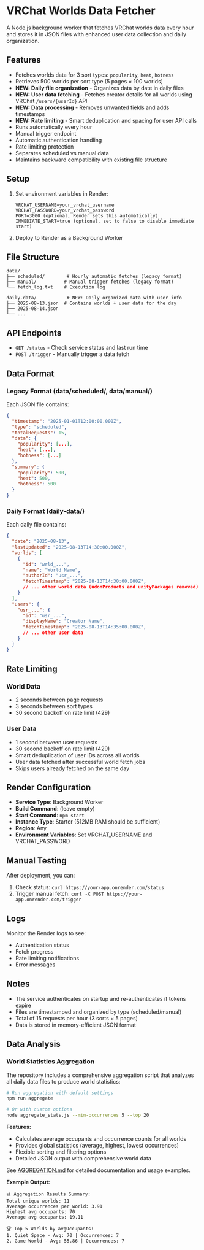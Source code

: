 # VRChat Worlds Data Fetcher

A Node.js background worker that fetches VRChat worlds data every hour and stores it in JSON files with enhanced user data collection and daily organization.

## Features

- Fetches worlds data for 3 sort types: `popularity`, `heat`, `hotness`
- Retrieves 500 worlds per sort type (5 pages × 100 worlds)
- **NEW: Daily file organization** - Organizes data by date in daily files
- **NEW: User data fetching** - Fetches creator details for all worlds using VRChat `/users/{userId}` API
- **NEW: Data processing** - Removes unwanted fields and adds timestamps
- **NEW: Rate limiting** - Smart deduplication and spacing for user API calls
- Runs automatically every hour
- Manual trigger endpoint
- Automatic authentication handling
- Rate limiting protection
- Separates scheduled vs manual data
- Maintains backward compatibility with existing file structure

## Setup

1. Set environment variables in Render:
   ```
   VRCHAT_USERNAME=your_vrchat_username
   VRCHAT_PASSWORD=your_vrchat_password
   PORT=3000 (optional, Render sets this automatically)
   IMMEDIATE_START=true (optional, set to false to disable immediate start)
   ```

2. Deploy to Render as a Background Worker

## File Structure

```
data/
├── scheduled/        # Hourly automatic fetches (legacy format)
├── manual/          # Manual trigger fetches (legacy format)
└── fetch_log.txt    # Execution log

daily-data/           # NEW: Daily organized data with user info
├── 2025-08-13.json  # Contains worlds + user data for the day
├── 2025-08-14.json
└── ...
```

## API Endpoints

- `GET /status` - Check service status and last run time
- `POST /trigger` - Manually trigger a data fetch

## Data Format

### Legacy Format (data/scheduled/, data/manual/)
Each JSON file contains:
```json
{
  "timestamp": "2025-01-01T12:00:00.000Z",
  "type": "scheduled",
  "totalRequests": 15,
  "data": {
    "popularity": [...],
    "heat": [...],
    "hotness": [...]
  },
  "summary": {
    "popularity": 500,
    "heat": 500,
    "hotness": 500
  }
}
```

### Daily Format (daily-data/)
Each daily file contains:
```json
{
  "date": "2025-08-13",
  "lastUpdated": "2025-08-13T14:30:00.000Z",
  "worlds": [
    {
      "id": "wrld_...",
      "name": "World Name",
      "authorId": "usr_...",
      "fetchTimestamp": "2025-08-13T14:30:00.000Z",
      // ... other world data (udonProducts and unityPackages removed)
    }
  ],
  "users": {
    "usr_...": {
      "id": "usr_...",
      "displayName": "Creator Name",
      "fetchTimestamp": "2025-08-13T14:35:00.000Z",
      // ... other user data
    }
  }
}
```

## Rate Limiting

### World Data
- 2 seconds between page requests
- 3 seconds between sort types
- 30 second backoff on rate limit (429)

### User Data
- 1 second between user requests
- 30 second backoff on rate limit (429)
- Smart deduplication of user IDs across all worlds
- User data fetched after successful world fetch jobs
- Skips users already fetched on the same day

## Render Configuration

- **Service Type**: Background Worker
- **Build Command**: (leave empty)
- **Start Command**: `npm start`
- **Instance Type**: Starter (512MB RAM should be sufficient)
- **Region**: Any
- **Environment Variables**: Set VRCHAT_USERNAME and VRCHAT_PASSWORD

## Manual Testing

After deployment, you can:
1. Check status: `curl https://your-app.onrender.com/status`
2. Trigger manual fetch: `curl -X POST https://your-app.onrender.com/trigger`

## Logs

Monitor the Render logs to see:
- Authentication status
- Fetch progress
- Rate limiting notifications
- Error messages

## Notes

- The service authenticates on startup and re-authenticates if tokens expire
- Files are timestamped and organized by type (scheduled/manual)
- Total of 15 requests per hour (3 sorts × 5 pages)
- Data is stored in memory-efficient JSON format

## Data Analysis

### World Statistics Aggregation

The repository includes a comprehensive aggregation script that analyzes all daily data files to produce world statistics:

```bash
# Run aggregation with default settings
npm run aggregate

# Or with custom options
node aggregate_stats.js --min-occurrences 5 --top 20
```

**Features:**
- Calculates average occupants and occurrence counts for all worlds
- Provides global statistics (average, highest, lowest occurrences)
- Flexible sorting and filtering options
- Detailed JSON output with comprehensive world data

See [AGGREGATION.md](AGGREGATION.md) for detailed documentation and usage examples.

**Example Output:**
```
📊 Aggregation Results Summary:
Total unique worlds: 11
Average occurrences per world: 3.91
Highest avg occupants: 70
Average avg occupants: 19.11

🏆 Top 5 Worlds by avgOccupants:
1. Quiet Space - Avg: 70 | Occurrences: 7
2. Game World - Avg: 55.86 | Occurrences: 7
```